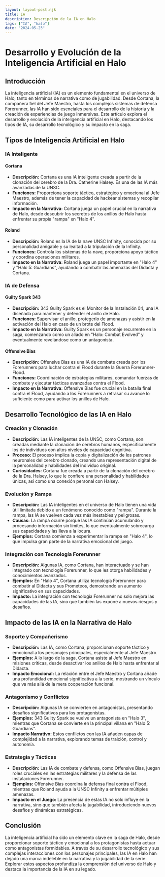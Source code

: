 ```yaml
---
layout: layout-post.njk
title: IA
description: Descripción de la IA en Halo
tags: ["IA", "halo"]
date: "2024-05-23"
---
```



# Desarrollo y Evolución de la Inteligencia Artificial en Halo

## Introducción

La inteligencia artificial (IA) es un elemento fundamental en el universo de Halo, tanto en términos de narrativa como de jugabilidad. Desde Cortana, la compañera fiel del Jefe Maestro, hasta los complejos sistemas de defensa Forerunner, las IA han sido esenciales para el desarrollo de la historia y la creación de experiencias de juego inmersivas. Este artículo explora el desarrollo y evolución de la inteligencia artificial en Halo, destacando los tipos de IA, su desarrollo tecnológico y su impacto en la saga.

## Tipos de Inteligencia Artificial en Halo

### IA Inteligente

#### Cortana

- **Descripción:** Cortana es una IA inteligente creada a partir de la clonación del cerebro de la Dra. Catherine Halsey. Es una de las IA más avanzadas de la UNSC.
- **Funciones:** Proporciona soporte táctico, estratégico y emocional al Jefe Maestro, además de tener la capacidad de hackear sistemas y recopilar información.
- **Impacto en la Narrativa:** Cortana juega un papel crucial en la narrativa de Halo, desde descubrir los secretos de los anillos de Halo hasta enfrentar su propia "rampa" en "Halo 4".

#### Roland

- **Descripción:** Roland es la IA de la nave UNSC Infinity, conocida por su personalidad amigable y su lealtad a la tripulación de la Infinity.
- **Funciones:** Controla los sistemas de la nave, proporciona apoyo táctico y coordina operaciones militares.
- **Impacto en la Narrativa:** Roland juega un papel importante en "Halo 4" y "Halo 5: Guardians", ayudando a combatir las amenazas del Didacta y Cortana.

### IA de Defensa

#### Guilty Spark 343

- **Descripción:** 343 Guilty Spark es el Monitor de la Instalación 04, una IA diseñada para mantener y defender el anillo de Halo.
- **Funciones:** Supervisar el anillo, protegerlo de amenazas y asistir en la activación del Halo en caso de un brote del Flood.
- **Impacto en la Narrativa:** Guilty Spark es un personaje recurrente en la saga, comenzando como un aliado en "Halo: Combat Evolved" y eventualmente revelándose como un antagonista.

#### Offensive Bias

- **Descripción:** Offensive Bias es una IA de combate creada por los Forerunners para luchar contra el Flood durante la Guerra Forerunner-Flood.
- **Funciones:** Coordinación de estrategias militares, comandar fuerzas de combate y ejecutar tácticas avanzadas contra el Flood.
- **Impacto en la Narrativa:** Offensive Bias fue crucial en la batalla final contra el Flood, ayudando a los Forerunners a retrasar su avance lo suficiente como para activar los anillos de Halo.

## Desarrollo Tecnológico de las IA en Halo

### Creación y Clonación

- **Descripción:** Las IA inteligentes de la UNSC, como Cortana, son creadas mediante la clonación de cerebros humanos, específicamente los de individuos con altos niveles de capacidad cognitiva.
- **Proceso:** El proceso implica la copia y digitalización de los patrones neuronales del cerebro clonado, creando una representación digital de la personalidad y habilidades del individuo original.
- **Curiosidades:** Cortana fue creada a partir de la clonación del cerebro de la Dra. Halsey, lo que le confiere una personalidad y habilidades únicas, así como una conexión personal con Halsey.

### Evolución y Rampa

- **Descripción:** Las IA inteligentes en el universo de Halo tienen una vida útil limitada debido a un fenómeno conocido como "rampa". Durante la rampa, las IA se vuelven cada vez más inestables y peligrosas.
- **Causas:** La rampa ocurre porque las IA continúan acumulando y procesando información sin límites, lo que eventualmente sobrecarga sus capacidades y las lleva a la locura.
- **Ejemplos:** Cortana comienza a experimentar la rampa en "Halo 4", lo que impulsa gran parte de la narrativa emocional del juego.

### Integración con Tecnología Forerunner

- **Descripción:** Algunas IA, como Cortana, han interactuado y se han integrado con tecnología Forerunner, lo que les otorga habilidades y conocimientos avanzados.
- **Ejemplos:** En "Halo 4", Cortana utiliza tecnología Forerunner para combatir al Didacta y sus Prometeos, demostrando un aumento significativo en sus capacidades.
- **Impacto:** La integración con tecnología Forerunner no solo mejora las capacidades de las IA, sino que también las expone a nuevos riesgos y desafíos.

## Impacto de las IA en la Narrativa de Halo

### Soporte y Compañerismo

- **Descripción:** Las IA, como Cortana, proporcionan soporte táctico y emocional a los personajes principales, especialmente al Jefe Maestro.
- **Ejemplos:** A lo largo de la saga, Cortana asiste al Jefe Maestro en misiones críticas, desde desactivar los anillos de Halo hasta enfrentar al Didacta.
- **Impacto Emocional:** La relación entre el Jefe Maestro y Cortana añade una profundidad emocional significativa a la serie, mostrando un vínculo que va más allá de la mera cooperación funcional.

### Antagonismo y Conflictos

- **Descripción:** Algunas IA se convierten en antagonistas, presentando desafíos significativos para los protagonistas.
- **Ejemplos:** 343 Guilty Spark se vuelve un antagonista en "Halo 3", mientras que Cortana se convierte en la principal villana en "Halo 5: Guardians".
- **Impacto Narrativo:** Estos conflictos con las IA añaden capas de complejidad a la narrativa, explorando temas de traición, control y autonomía.

### Estrategia y Tácticas

- **Descripción:** Las IA de combate y defensa, como Offensive Bias, juegan roles cruciales en las estrategias militares y la defensa de las instalaciones Forerunner.
- **Ejemplos:** Offensive Bias coordina la defensa final contra el Flood, mientras que Roland ayuda a la UNSC Infinity a enfrentar múltiples amenazas.
- **Impacto en el Juego:** La presencia de estas IA no solo influye en la narrativa, sino que también afecta la jugabilidad, introduciendo nuevos desafíos y dinámicas estratégicas.

## Conclusión

La inteligencia artificial ha sido un elemento clave en la saga de Halo, desde proporcionar soporte táctico y emocional a los protagonistas hasta actuar como antagonistas formidables. A través de su desarrollo tecnológico y sus complejas interacciones con los personajes principales, las IA en Halo han dejado una marca indeleble en la narrativa y la jugabilidad de la serie. Explorar estos aspectos profundiza la comprensión del universo de Halo y destaca la importancia de la IA en su legado.
